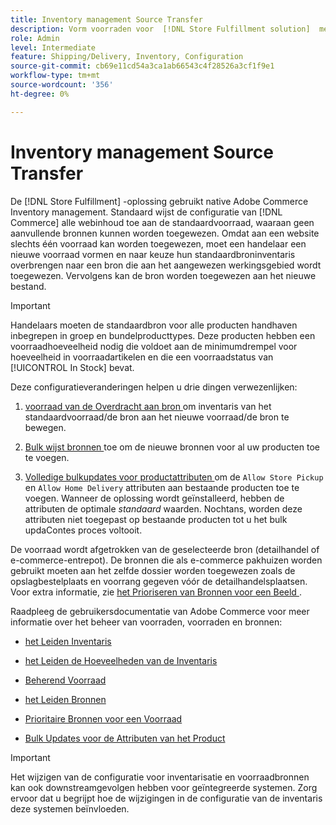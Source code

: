 ```yaml
---
title: Inventory management Source Transfer
description: Vorm voorraden voor  [!DNL Store Fulfillment solution]  met Adobe Commerce Inventory management. Stel een nieuwe voorraad- en overdrachtvoorraad in op basis van de standaardvoorraad, zodat u deze kunt toewijzen aan bronnen die zijn geconfigureerd om de opslagcapaciteit die door de oplossing Afhandeling van winkel wordt vereist, in te schakelen.
role: Admin
level: Intermediate
feature: Shipping/Delivery, Inventory, Configuration
source-git-commit: cb69e11cd54a3ca1ab66543c4f28526a3cf1f9e1
workflow-type: tm+mt
source-wordcount: '356'
ht-degree: 0%

---
```



# Inventory management Source Transfer

De [!DNL Store Fulfillment] -oplossing gebruikt native Adobe Commerce Inventory management. Standaard wijst de configuratie van [!DNL Commerce] alle webinhoud toe aan de standaardvoorraad, waaraan geen aanvullende bronnen kunnen worden toegewezen. Omdat aan een website slechts één voorraad kan worden toegewezen, moet een handelaar een nieuwe voorraad vormen en naar keuze hun standaardbroninventaris overbrengen naar een bron die aan het aangewezen werkingsgebied wordt toegewezen. Vervolgens kan de bron worden toegewezen aan het nieuwe bestand.

>[!IMPORTANT]
>
>Handelaars moeten de standaardbron voor alle producten handhaven inbegrepen in groep en bundelproducttypes. Deze producten hebben een voorraadhoeveelheid nodig die voldoet aan de minimumdrempel voor hoeveelheid in voorraadartikelen en die een voorraadstatus van [!UICONTROL In Stock] bevat.

Deze configuratieveranderingen helpen u drie dingen verwezenlijken:

1. [ voorraad van de Overdracht aan bron ](https://experienceleague.adobe.com/nl/docs/commerce-admin/inventory/quantities/inventory-transfer) om inventaris van het standaardvoorraad/de bron aan het nieuwe voorraad/de bron te bewegen.

1. [ Bulk wijst bronnen ](https://experienceleague.adobe.com/nl/docs/commerce-admin/inventory/quantities/bulk-assignment) toe om de nieuwe bronnen voor al uw producten toe te voegen.

1. [ Volledige bulkupdates voor productattributen ](https://experienceleague.adobe.com/nl/docs/commerce-admin/catalog/product-attributes/create/bulk-product-attribute-update) om de `Allow Store Pickup` en `Allow Home Delivery` attributen aan bestaande producten toe te voegen. Wanneer de oplossing wordt geïnstalleerd, hebben de attributen de optimale *standaard* waarden. Nochtans, worden deze attributen niet toegepast op bestaande producten tot u het bulk updaContes proces voltooit.

De voorraad wordt afgetrokken van de geselecteerde bron (detailhandel of e-commerce-entrepot). De bronnen die als e-commerce pakhuizen worden gebruikt moeten aan het zelfde dossier worden toegewezen zoals de opslagbestelplaats en voorrang gegeven vóór de detailhandelsplaatsen. Voor extra informatie, zie [ het Prioriseren van Bronnen voor een Beeld ](https://experienceleague.adobe.com/nl/docs/commerce-admin/inventory/stocks/stocks-prioritize-sources).

Raadpleeg de gebruikersdocumentatie van Adobe Commerce voor meer informatie over het beheer van voorraden, voorraden en bronnen:

- [ het Leiden Inventaris ](https://experienceleague.adobe.com/nl/docs/commerce-admin/inventory/introduction)

- [ het Leiden de Hoeveelheden van de Inventaris ](https://experienceleague.adobe.com/nl/docs/commerce-admin/inventory/quantities/quantities-manage)

- [ Beherend Voorraad ](https://experienceleague.adobe.com/nl/docs/commerce-admin/inventory/stocks/stocks-manage)

- [ het Leiden Bronnen ](https://experienceleague.adobe.com/nl/docs/commerce-admin/inventory/sources/sources-manage)

- [ Prioritaire Bronnen voor een Voorraad ](https://experienceleague.adobe.com/nl/docs/commerce-admin/inventory/stocks/stocks-prioritize-sources)

- [ Bulk Updates voor de Attributen van het Product ](https://experienceleague.adobe.com/nl/docs/commerce-admin/catalog/product-attributes/create/bulk-product-attribute-update)


>[!IMPORTANT]
>
>Het wijzigen van de configuratie voor inventarisatie en voorraadbronnen kan ook downstreamgevolgen hebben voor geïntegreerde systemen. Zorg ervoor dat u begrijpt hoe de wijzigingen in de configuratie van de inventaris deze systemen beïnvloeden.
